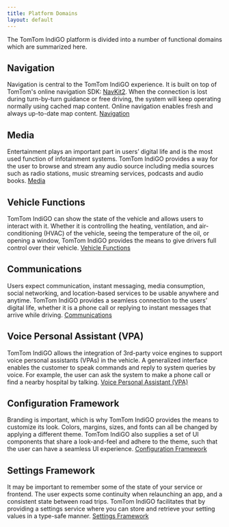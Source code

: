 ```yaml
---
title: Platform Domains
layout: default
---
```


The TomTom IndiGO platform is divided into a number of functional domains which are summarized here.

## Navigation

Navigation is central to the TomTom IndiGO experience. It is built on top of TomTom's online
navigation SDK: [NavKit2](https://developer.tomtom.com/docs-and-tools). When the connection is lost
during turn-by-turn guidance or free driving, the system will keep operating normally using cached
map content. Online navigation enables fresh and always up-to-date map content.
[Navigation](/tomtom-indigo/documentation/development/platform-domains/navigation)

## Media

Entertainment plays an important part in users’ digital life and is the most used function of
infotainment systems. TomTom IndiGO provides a way for the user to browse and stream any audio
source including media sources such as radio stations, music streaming services, podcasts and audio
books. [Media](/tomtom-indigo/documentation/development/platform-domains/media)

## Vehicle Functions

TomTom IndiGO can show the state of the vehicle and allows users to interact with it. Whether it is
controlling the heating, ventilation, and air-conditioning (HVAC) of the vehicle, seeing the
temperature of the oil, or opening a window, TomTom IndiGO provides the means to give drivers full
control over their vehicle.
[Vehicle Functions](/tomtom-indigo/documentation/development/platform-domains/vehicle-functions)

## Communications

Users expect communication, instant messaging, media consumption, social networking, and
location-based services to be usable anywhere and anytime. TomTom IndiGO provides a seamless
connection to the users’ digital life, whether it is a phone call or replying to instant messages
that arrive while driving.
[Communications](/tomtom-indigo/documentation/development/platform-domains/communications)

## Voice Personal Assistant (VPA)

TomTom IndiGO allows the integration of 3rd-party voice engines to support voice personal assistants
(VPAs) in the vehicle. A generalized interface enables the customer to speak commands and reply to
system queries by voice. For example, the user can ask the system to make a phone call or find a
nearby hospital by talking.
[Voice Personal Assistant (VPA)](/tomtom-indigo/documentation/development/platform-domains/voice-personal-assistant-vpa)

## Configuration Framework

Branding is important, which is why TomTom IndiGO provides the means to customize its look. Colors,
margins, sizes, and fonts can all be changed by applying a different theme. TomTom IndiGO also
supplies a set of UI components that share a look-and-feel and adhere to the theme, such that the
user can have a seamless UI experience.
[Configuration Framework](/tomtom-indigo/documentation/development/platform-domains/configuration-framework)

## Settings Framework

It may be important to remember some of the state of your service or frontend. The user expects some
continuity when relaunching an app, and a consistent state between road trips. TomTom IndiGO
facilitates that by providing a settings service where you can store and retrieve your setting
values in a type-safe manner.
[Settings Framework](/tomtom-indigo/documentation/development/platform-domains/settings-framework)
